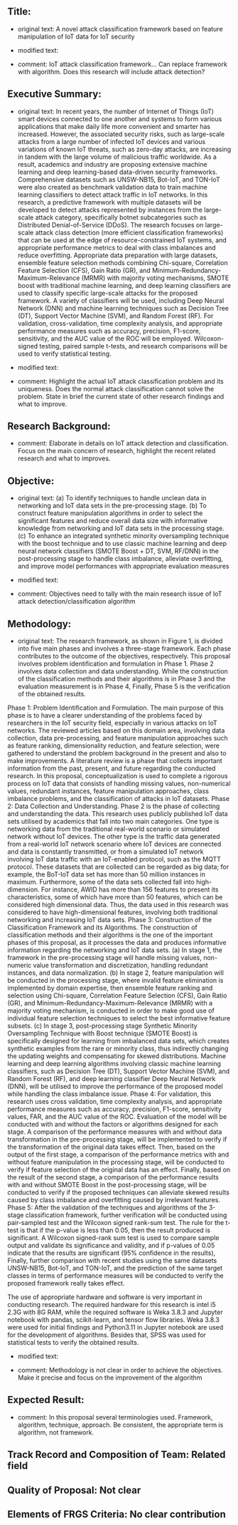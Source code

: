 ## Title: 
- original text: A novel attack classification framework based on feature manipulation of IoT data for IoT security
- modified text:

- comment: IoT attack classification framework... Can replace framework with algorithm. Does this research will include attack detection?

## Executive Summary:
- original text: In recent years, the number of Internet of Things (IoT) smart devices connected to one another and systems to form various applications that make daily life more convenient and smarter has increased. However, the associated security risks, such as large-scale attacks from a large number of infected IoT devices and various variations of known IoT threats, such as zero-day attacks, are increasing in tandem with the large volume of malicious traffic worldwide. As a result, academics and industry are proposing extensive machine learning and deep learning-based data-driven security frameworks. Comprehensive datasets such as UNSW-NB15, Bot-IoT, and TON-IoT were also created as benchmark validation data to train machine learning classifiers to detect attack traffic in IoT networks. In this research, a predictive framework with multiple datasets will be developed to detect attacks represented by instances from the large-scale attack category, specifically botnet subcategories such as Distributed Denial-of-Service (DDoS). The research focuses on large-scale attack class detection (more efficient classification frameworks) that can be used at the edge of resource-constrained IoT systems, and appropriate performance metrics to deal with class imbalances and reduce overfitting. Appropriate data preparation with large datasets, ensemble feature selection methods combining Chi-square, Correlation Feature Selection (CFS), Gain Ratio (GR), and Minimum-Redundancy-Maximum-Relevance (MRMR) with majority voting mechanisms, SMOTE boost with traditional machine learning, and deep learning classifiers are used to classify specific large-scale attacks for the proposed framework. A variety of classifiers will be used, including Deep Neural Network (DNN) and machine learning techniques such as Decision Tree (DT), Support Vector Machine (SVM), and Random Forest (RF). For validation, cross-validation, time complexity analysis, and appropriate performance measures such as accuracy, precision, F1-score, sensitivity, and the AUC value of the ROC will be employed. Wilcoxon-signed testing, paired sample t-tests, and research comparisons will be used to verify statistical testing.

- modified text:

- comment: Highlight the actual IoT attack classification problem and its uniqueness. Does the normal attack classification cannot solve the problem. State in brief the current state of other research findings and what to improve.

## Research Background: 

- comment: Elaborate in details on IoT attack detection and classification. Focus on the main concern of research, highlight the recent related research and what to improves.

## Objective: 
- original text: 
(a)	To identify techniques to handle unclean data in networking and IoT data sets in the pre-processing stage.
(b)	To construct feature manipulation algorithms in order to select the significant features and reduce overall data size with informative knowledge from networking and IoT data sets in the processing stage.
(c)	To enhance an integrated synthetic minority oversampling technique with the boost technique and to use classic machine learning and deep neural network classifiers (SMOTE Boost + DT, SVM, RF/DNN) in the post-processing stage to handle class imbalance, alleviate overfitting, and improve model performances with appropriate evaluation measures 

- modified text:

- comment: Objectives need to tally with the main research issue of IoT attack detection/classification algorithm

## Methodology:
- original text: 
The research framework, as shown in Figure 1, is divided into five main phases and involves a three-stage framework. Each phase contributes to the outcome of the objectives, respectively. This proposal involves problem identification and formulation in Phase 1. Phase 2 involves data collection and data understanding. While the construction of the classification methods and their algorithms is in Phase 3 and the evaluation measurement is in Phase 4, Finally, Phase 5 is the verification of the obtained results. 

Phase 1: Problem Identification and Formulation. The main purpose of this phase is to have a clearer understanding of the problems faced by researchers in the IoT security field, especially in various attacks on IoT networks. The reviewed articles based on this domain area, involving data collection, data pre-processing, and feature manipulation approaches such as feature ranking, dimensionality reduction, and feature selection, were gathered to understand the problem background in the present and also to make improvements. A literature review is a phase that collects important information from the past, present, and future regarding the conducted research. In this proposal, conceptualization is used to complete a rigorous process on IoT data that consists of handling missing values, non-numerical values, redundant instances, feature manipulation approaches, class imbalance problems, and the classification of attacks in IoT datasets.
Phase 2: Data Collection and Understanding. Phase 2 is the phase of collecting and understanding the data. This research uses publicly published IoT data sets utilised by academics that fall into two main categories. One type is networking data from the traditional real-world scenario or simulated network without IoT devices. The other type is the traffic data generated from a real-world IoT network scenario where IoT devices are connected and data is constantly transmitted, or from a simulated IoT network involving IoT data traffic with an IoT-enabled protocol, such as the MQTT protocol. These datasets that are collected can be regarded as big data; for example, the BoT-IoT data set has more than 50 million instances in maximum. Furthermore, some of the data sets collected fall into high-dimension. For instance, AWID has more than 156 features to present its characteristics, some of which have more than 50 features, which can be considered high dimensional data. Thus, the data used in this research was considered to have high-dimensional features, involving both traditional networking and increasing IoT data sets.
Phase 3: Construction of the Classification Framework and its Algorithms. The construction of classification methods and their algorithms is the one of the important phases of this proposal, as it processes the data and produces informative information regarding the networking and IoT data sets.
(a)	In stage 1, the framework in the pre-processing stage will handle missing values, non-numeric value transformation and discretization, handling redundant instances, and data normalization.
(b)	In stage 2, feature manipulation will be conducted in the processing stage, where invalid feature elimination is implemented by domain expertise, then ensemble feature ranking and selection using Chi-square, Correlation Feature Selection (CFS), Gain Ratio (GR), and Minimum-Redundancy-Maximum-Relevance (MRMR) with a majority voting mechanism, is conducted in order to make good use of individual feature selection techniques to select the best informative feature subsets.
(c)	In stage 3, post-processing stage Synthetic Minority Oversampling Technique with Boost technique (SMOTE Boost) is specifically designed for learning from imbalanced data sets, which creates synthetic examples from the rare or minority class, thus indirectly changing the updating weights and compensating for skewed distributions. Machine learning and deep learning algorithms involving classic machine learning classifiers, such as Decision Tree (DT), Support Vector Machine (SVM), and Random Forest (RF), and deep learning classifier Deep Neural Network (DNN), will be utilised to improve the performance of the proposed model while handling the class imbalance issue.
Phase 4: For validation, this research uses cross validation, time complexity analysis, and appropriate performance measures such as accuracy, precision, F1-score, sensitivity values, FAR, and the AUC value of the ROC. Evaluation of the model will be conducted with and without the factors or algorithms designed for each stage. A comparison of the performance measures with and without data transformation in the pre-processing stage, will be implemented to verify if the transformation of the original data takes effect. Then, based on the output of the first stage, a comparison of the performance metrics with and without feature manipulation in the processing stage, will be conducted to verify if feature selection of the original data has an effect. Finally, based on the result of the second stage, a comparison of the performance results with and without SMOTE Boost in the post-processing stage, will be conducted to verify if the proposed techniques can alleviate skewed results caused by class imbalance and overfitting caused by irrelevant features.
Phase 5: After the validation of the techniques and algorithms of the 3-stage classification framework, further verification will be conducted using pair-sampled test and the Wilcoxon signed rank-sum test. The rule for the t-test is that if the p-value is less than 0.05, then the result produced is significant. A Wilcoxon signed-rank sum test is used to compare sample output and validate its significance and validity, and if p-values of 0.05 indicate that the results are significant (95% confidence in the results), Finally, further comparison with recent studies using the same datasets UNSW-NB15, Bot-IoT, and TON-IoT, and the prediction of the same target classes in terms of performance measures will be conducted to verify the proposed framework really takes effect.

The use of appropriate hardware and software is very important in conducting research. The required hardware for this research is intel i5 2.3G with 8G RAM, while the required software is Weka 3.8.3 and Jupyter notebook with pandas, scikit-learn, and tensor flow libraries. Weka 3.8.3 were used for initial findings and Python3.11 in Jupyter notebook are used for the development of algorithms. Besides that, SPSS was used for statistical tests to verify the obtained results.

- modified text:

- comment: Methodology is not clear in order to achieve the objectives. Make it precise and focus on the improvement of the algorithm

## Expected Result: 

- comment: In this proposal several terminologies used. Framework, algorithm, technique, approach. Be consistent, the appropriate term is algorithm, not framework.

## Track Record and Composition of Team: Related field

## Quality of Proposal: Not clear

## Elements of FRGS Criteria: No clear contribution
